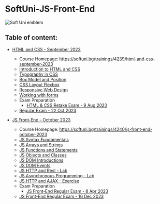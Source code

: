# SoftUni-JS-Front-End

![Soft Uni emblem](https://user-images.githubusercontent.com/122516587/212410967-a4c99491-17b3-4298-9205-6cbfb391cba4.png)
## Table of content:
  - [HTML and CSS - September 2023](https://github.com/Moramarth/SoftUni-JS-Front-End/tree/main/HTML%20and%20CSS%20september%202023)
    * Course Homepage: https://softuni.bg/trainings/4239/html-and-css-september-2023
    * [Introduction to HTML and CSS](https://github.com/Moramarth/SoftUni-JS-Front-End/tree/main/HTML%20and%20CSS%20september%202023/Introduction_to_HTML_and_CSS)
    * [Typography in CSS](https://github.com/Moramarth/SoftUni-JS-Front-End/tree/main/HTML%20and%20CSS%20september%202023/Typography%20in%20CSS)
    * [Box Model and Position](https://github.com/Moramarth/SoftUni-JS-Front-End/tree/main/HTML%20and%20CSS%20september%202023/Box%20Model%20and%20Position)
    * [CSS Layout Flexbox](https://github.com/Moramarth/SoftUni-JS-Front-End/tree/main/HTML%20and%20CSS%20september%202023/CSS%20Layout%20Flexbox)
    * [Responsive Web Design](https://github.com/Moramarth/SoftUni-JS-Front-End/tree/main/HTML%20and%20CSS%20september%202023/Responsive%20Web%20Design)
    * [Working with forms](https://github.com/Moramarth/SoftUni-JS-Front-End/tree/main/HTML%20and%20CSS%20september%202023/Working%20with%20forms)
    * Exam Preparation
      - [HTML & CSS Retake Exam - 9 Aug 2023](https://github.com/Moramarth/SoftUni-JS-Front-End/tree/main/HTML%20and%20CSS%20september%202023/Exam%20Preparation/HTML%20%26%20CSS%20Retake%20Exam%20-%209%20Aug%202023)
    * [Regular Exam - 22 Oct 2023](https://github.com/Moramarth/SoftUni-JS-Front-End/tree/main/HTML%20and%20CSS%20september%202023/Regular%20Exam%20-%2022-10-2023)
   
  - [JS Front-End - October 2023](https://github.com/Moramarth/SoftUni-JS-Front-End/tree/main/JS%20Front-End%20October%202023)
    * Course Homepage: https://softuni.bg/trainings/4240/js-front-end-october-2023
    * [JS Syntax Fundamentals](https://github.com/Moramarth/SoftUni-JS-Front-End/tree/main/JS%20Front-End%20October%202023/JS%20Syntax%20Fundamentals)
    * [JS Arrays and Strings](https://github.com/Moramarth/SoftUni-JS-Front-End/tree/main/JS%20Front-End%20October%202023/JS%20Arrays%20and%20Strings)
    * [JS Functions and Statements](https://github.com/Moramarth/SoftUni-JS-Front-End/tree/main/JS%20Front-End%20October%202023/JS%20Functions%20and%20Statements)
    * [JS Objects and Classes](https://github.com/Moramarth/SoftUni-JS-Front-End/tree/main/JS%20Front-End%20October%202023/JS%20Objects%20and%20Classes)
    * [JS DOM Introductions](https://github.com/Moramarth/SoftUni-JS-Front-End/tree/main/JS%20Front-End%20October%202023/JS%20DOM%20Introduction)
    * [JS DOM Events](https://github.com/Moramarth/SoftUni-JS-Front-End/tree/main/JS%20Front-End%20October%202023/JS%20DOM%20Events)
    * [JS HTTP and Rest - Lab](https://github.com/Moramarth/SoftUni-JS-Front-End/tree/main/JS%20Front-End%20October%202023/JS%20HTTP%20and%20REST%20Lab)
    * [JS Asynchronous Programming - Lab](https://github.com/Moramarth/SoftUni-JS-Front-End/tree/main/JS%20Front-End%20October%202023/JS%20Asynchronous%20Programming%20Lab)
    * [JS HTTP and AJAX - Exercise](https://github.com/Moramarth/SoftUni-JS-Front-End/tree/main/JS%20Front-End%20October%202023/JS%20HTTP%20and%20AJAX%20Exercise)
    * Exam Preparation
      - [JS Front-End Regular Exam - 8 Apr 2023](https://github.com/Moramarth/SoftUni-JS-Front-End/tree/main/JS%20Front-End%20October%202023/Exam%20Preparation/JS%20Front-End%20Regular%20Exam%20-%208%20Apr%202023)
    * [JS Front-End Regular Exam - 16 Dec 2023](https://github.com/Moramarth/SoftUni-JS-Front-End/tree/main/JS%20Front-End%20October%202023/JS%20Front-End%20Regular%20Exam%20-%2016%20dec%202023)